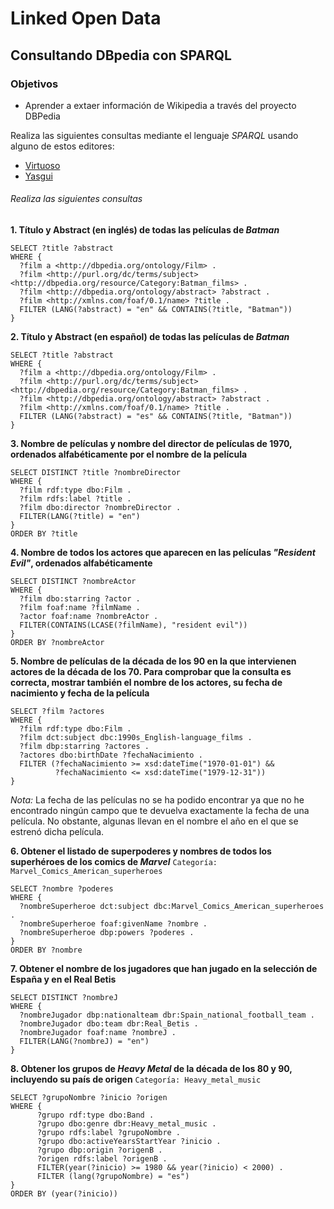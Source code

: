 # Linked Open Data

## Consultando DBpedia con SPARQL

### Objetivos
- Aprender a extaer información de Wikipedia a través del proyecto DBPedia

Realiza las siguientes consultas mediante el lenguaje *SPARQL* usando alguno de estos editores:
- [Virtuoso](https://dbpedia.org/sparql)
- [Yasgui](https://yasgui.triply.cc/)

###### Realiza las siguientes consultas
**1. Título y Abstract (en inglés) de todas las películas de *Batman***

```sparql
SELECT ?title ?abstract
WHERE {
  ?film a <http://dbpedia.org/ontology/Film> .
  ?film <http://purl.org/dc/terms/subject> <http://dbpedia.org/resource/Category:Batman_films> .
  ?film <http://dbpedia.org/ontology/abstract> ?abstract .
  ?film <http://xmlns.com/foaf/0.1/name> ?title .
  FILTER (LANG(?abstract) = "en" && CONTAINS(?title, "Batman"))
}
```

**2. Título y Abstract (en español) de todas las películas de *Batman***

```sparql
SELECT ?title ?abstract
WHERE {
  ?film a <http://dbpedia.org/ontology/Film> .
  ?film <http://purl.org/dc/terms/subject> <http://dbpedia.org/resource/Category:Batman_films> .
  ?film <http://dbpedia.org/ontology/abstract> ?abstract .
  ?film <http://xmlns.com/foaf/0.1/name> ?title .
  FILTER (LANG(?abstract) = "es" && CONTAINS(?title, "Batman"))
}
```

**3. Nombre de películas y nombre del director de películas de 1970, ordenados alfabéticamente por el nombre de la película**

```sparql
SELECT DISTINCT ?title ?nombreDirector
WHERE {
  ?film rdf:type dbo:Film .
  ?film rdfs:label ?title .
  ?film dbo:director ?nombreDirector .
  FILTER(LANG(?title) = "en")
}
ORDER BY ?title
```

**4. Nombre de todos los actores que aparecen en las películas *"Resident Evil"*, ordenados alfabéticamente**

```sparql
SELECT DISTINCT ?nombreActor
WHERE {
  ?film dbo:starring ?actor .
  ?film foaf:name ?filmName .
  ?actor foaf:name ?nombreActor .
  FILTER(CONTAINS(LCASE(?filmName), "resident evil"))
}
ORDER BY ?nombreActor
```

**5. Nombre de películas de la década de los 90 en la que intervienen actores de la década de los 70. Para comprobar que la consulta es correcta, mostrar también el nombre de los actores, su fecha de nacimiento y fecha de la película**

```sparql
SELECT ?film ?actores 
WHERE {
  ?film rdf:type dbo:Film .
  ?film dct:subject dbc:1990s_English-language_films .
  ?film dbp:starring ?actores . 
  ?actores dbo:birthDate ?fechaNacimiento . 
  FILTER (?fechaNacimiento >= xsd:dateTime("1970-01-01") && 
          ?fechaNacimiento <= xsd:dateTime("1979-12-31"))
}
```

*Nota:* La fecha de las películas no se ha podido encontrar ya que no he encontrado ningún campo que te devuelva exactamente la fecha de una película. No obstante, algunas llevan en el nombre el año en el que se estrenó dicha película. 

**6. Obtener el listado de superpoderes y nombres de todos los superhéroes de los comics de *Marvel***
`Categoría: Marvel_Comics_American_superheroes`

```sparql
SELECT ?nombre ?poderes
WHERE {
  ?nombreSuperheroe dct:subject dbc:Marvel_Comics_American_superheroes . 
  ?nombreSuperheroe foaf:givenName ?nombre . 
  ?nombreSuperheroe dbp:powers ?poderes . 
}
ORDER BY ?nombre
```

**7. Obtener el nombre de los jugadores que han jugado en la selección de España y en el Real Betis**

```sparql
SELECT DISTINCT ?nombreJ
WHERE {
  ?nombreJugador dbp:nationalteam dbr:Spain_national_football_team . 
  ?nombreJugador dbo:team dbr:Real_Betis .
  ?nombreJugador foaf:name ?nombreJ .
  FILTER(LANG(?nombreJ) = "en")
}
```

**8. Obtener los grupos de *Heavy Metal* de la década de los 80 y 90, incluyendo su país de origen**
`Categoría: Heavy_metal_music`

```sparql
SELECT ?grupoNombre ?inicio ?origen
WHERE {
      ?grupo rdf:type dbo:Band .
      ?grupo dbo:genre dbr:Heavy_metal_music .
      ?grupo rdfs:label ?grupoNombre .
      ?grupo dbo:activeYearsStartYear ?inicio . 
      ?grupo dbp:origin ?origenB .
      ?origen rdfs:label ?origenB .
      FILTER(year(?inicio) >= 1980 && year(?inicio) < 2000) . 
      FILTER (lang(?grupoNombre) = "es")
}
ORDER BY (year(?inicio))
```